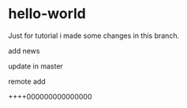 # hello-world
Just for tutorial
i made some changes in this branch.



add news


update in master


remote add


++++000000000000000
